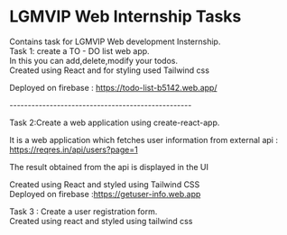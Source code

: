 # LGMVIP Web Internship Tasks
Contains task for LGMVIP Web development Insternship.<br>
Task 1: create a TO - DO list web app.<br>
In this you can add,delete,modify your todos.<br>
Created using React and for styling used Tailwind css<br>

Deployed on firebase : https://todo-list-b5142.web.app/ <br>



*--------------------------------------------------*<br>

Task 2:Create a web application using create-react-app.<br>

It is a web application which fetches user information from external api : https://reqres.in/api/users?page=1<br>

The result obtained from the api is displayed in the UI<br>


Created using React and styled using Tailwind CSS<br>
Deployed on firebase :https://getuser-info.web.app

Task 3 : Create a user registration form.<br>
Created using react and styled using tailwind css
